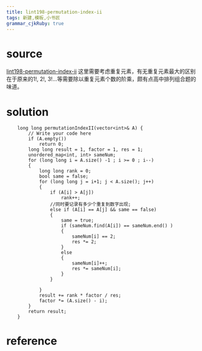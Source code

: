 ```yaml
---
title: lint198-permutation-index-ii
tags: 新建,模板,小书匠
grammar_cjkRuby: true
---
```



# source
[lint198-permutation-index-ii](http://www.lintcode.com/en/problem/permutation-index-ii/)
这里需要考虑重复元素，有无重复元素最大的区别在于原来的1!, 2!, 3!...等需要除以重复元素个数的阶乘，颇有点高中排列组合题的味道。
# solution

```
    long long permutationIndexII(vector<int>& A) {
        // Write your code here
        if (A.empty())
            return 0;
        long long result = 1, factor = 1, res = 1;
        unordered_map<int, int> sameNum;
        for (long long i = A.size() -1 ; i >= 0 ; i--)
        {
            long long rank = 0;
            bool same = false;
            for (long long j = i+1; j < A.size(); j++)
            {
                if (A[i] > A[j])
                    rank++;
                //同时要记录有多少个重复到数字出现;
                else if (A[i] == A[j] && same == false)
                {
                    same = true;
                    if (sameNum.find(A[i]) == sameNum.end() )
                    {
                        sameNum[i] == 2;
                        res *= 2;
                    }
                    else
                    {
                        sameNum[i]++;
                        res *= sameNum[i];
                    }
                }
                
            }
            result += rank * factor / res;
            factor *= (A.size() - i);
        }
        return result;
    }
```
# reference

